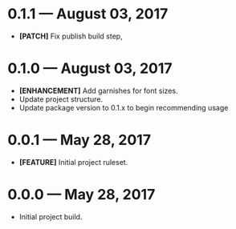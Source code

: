 # 0.1.1 &mdash; August 03, 2017

- **[PATCH]** Fix publish build step,


# 0.1.0 &mdash; August 03, 2017

- **[ENHANCEMENT]** Add garnishes for font sizes.
- Update project structure.
- Update package version to 0.1.x to begin recommending usage


# 0.0.1 &mdash; May 28, 2017

- **[FEATURE]** Initial project ruleset.


# 0.0.0 &mdash; May 28, 2017

- Initial project build.
